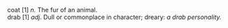 coat [1] _n._ The fur of an animal.  
drab [1] _adj._ Dull or commonplace in character; dreary: _a drab personality._  
